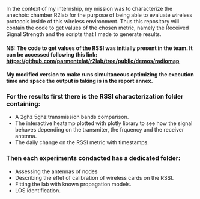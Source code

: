 In the context of my internship, my mission was to characterize the anechoic chamber R2lab for the purpose of being able
to evaluate wireless protocols inside of this wireless environment. Thus this repository will contain the code to get values of 
the chosen metric, 
namely the Received Signal Strength and the scripts that I made to generate results.
#### NB: The code to get values of the RSSI was initially present in the team. It can be accessed following this link: https://github.com/parmentelat/r2lab/tree/public/demos/radiomap
#### My modified version to make runs simultaneous optimizing the execution time and space the output is taking is in the report annex. 
### For the results first there is the RSSI characterization folder containing: 
* A 2ghz 5ghz transmission bands comparison.
* The interactive heatamp plotted with plotly library to see how the signal behaves depending on the transmiter, 
the frquency and the receiver antenna. 
* The daily change on the RSSI metric with timestamps. 
### Then each experiments condacted has a dedicated folder:
* Assessing the antennas of nodes 
* Describing the effet of calibration of wireless cards on the RSSI. 
* Fitting the lab with known propagation models.
* LOS identification. 
